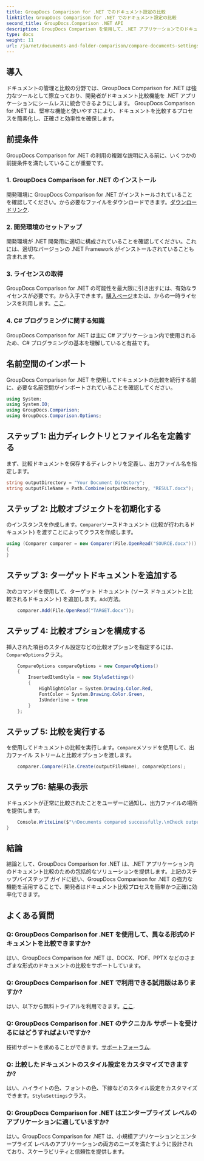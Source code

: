 ```yaml
---
title: GroupDocs Comparison for .NET でのドキュメント設定の比較
linktitle: GroupDocs Comparison for .NET でのドキュメント設定の比較
second_title: GroupDocs.Comparison .NET API
description: GroupDocs Comparison を使用して、.NET アプリケーションでのドキュメント比較を効率化します。高度な機能を使用してドキュメントを簡単に比較できます。
type: docs
weight: 11
url: /ja/net/documents-and-folder-comparison/compare-documents-settings-dotnet/
---
```

## 導入
ドキュメントの管理と比較の分野では、GroupDocs Comparison for .NET は強力なツールとして際立っており、開発者がドキュメント比較機能を .NET アプリケーションにシームレスに統合できるようにします。 GroupDocs Comparison for .NET は、堅牢な機能と使いやすさにより、ドキュメントを比較するプロセスを簡素化し、正確さと効率性を確保します。
## 前提条件
GroupDocs Comparison for .NET の利用の複雑な説明に入る前に、いくつかの前提条件を満たしていることが重要です。
### 1. GroupDocs Comparison for .NET のインストール
開発環境に GroupDocs Comparison for .NET がインストールされていることを確認してください。から必要なファイルをダウンロードできます。[ダウンロードリンク](https://releases.groupdocs.com/comparison/net/).
### 2. 開発環境のセットアップ
開発環境が .NET 開発用に適切に構成されていることを確認してください。これには、適切なバージョンの .NET Framework がインストールされていることも含まれます。
### 3. ライセンスの取得
GroupDocs Comparison for .NET の可能性を最大限に引き出すには、有効なライセンスが必要です。から入手できます。[購入ページ](https://purchase.groupdocs.com/buy)または、からの一時ライセンスを利用します。[ここ](https://purchase.groupdocs.com/temporary-license/).
### 4. C# プログラミングに関する知識
GroupDocs Comparison for .NET は主に C# アプリケーション内で使用されるため、C# プログラミングの基本を理解していると有益です。

## 名前空間のインポート
GroupDocs Comparison for .NET を使用してドキュメントの比較を続行する前に、必要な名前空間がインポートされていることを確認してください。
```csharp
using System;
using System.IO;
using GroupDocs.Comparison;
using GroupDocs.Comparison.Options;
```
## ステップ 1: 出力ディレクトリとファイル名を定義する
まず、比較ドキュメントを保存するディレクトリを定義し、出力ファイル名を指定します。
```csharp
string outputDirectory = "Your Document Directory";
string outputFileName = Path.Combine(outputDirectory, "RESULT.docx");
```
## ステップ 2: 比較オブジェクトを初期化する
のインスタンスを作成します。`Comparer`ソースドキュメント (比較が行われるドキュメント) を渡すことによってクラスを作成します。
```csharp
using (Comparer comparer = new Comparer(File.OpenRead("SOURCE.docx")))
{
}
```
## ステップ 3: ターゲットドキュメントを追加する
次のコマンドを使用して、ターゲット ドキュメント (ソース ドキュメントと比較されるドキュメント) を追加します。`Add`方法。
```csharp
    comparer.Add(File.OpenRead("TARGET.docx"));
```
## ステップ 4: 比較オプションを構成する
挿入された項目のスタイル設定などの比較オプションを指定するには、`CompareOptions`クラス。
```csharp
    CompareOptions compareOptions = new CompareOptions()
    {
        InsertedItemStyle = new StyleSettings()
        {
            HighlightColor = System.Drawing.Color.Red,
            FontColor = System.Drawing.Color.Green,
            IsUnderline = true
        }
    };
```
## ステップ 5: 比較を実行する
を使用してドキュメントの比較を実行します。`Compare`メソッドを使用して、出力ファイル ストリームと比較オプションを渡します。
```csharp
    comparer.Compare(File.Create(outputFileName), compareOptions);
```
## ステップ6: 結果の表示
ドキュメントが正常に比較されたことをユーザーに通知し、出力ファイルの場所を提供します。
```csharp
    Console.WriteLine($"\nDocuments compared successfully.\nCheck output in {Directory.GetCurrentDirectory()}.");
}
```

## 結論
結論として、GroupDocs Comparison for .NET は、.NET アプリケーション内のドキュメント比較のための包括的なソリューションを提供します。上記のステップバイステップ ガイドに従い、GroupDocs Comparison for .NET の強力な機能を活用することで、開発者はドキュメント比較プロセスを簡単かつ正確に効率化できます。
## よくある質問
### Q: GroupDocs Comparison for .NET を使用して、異なる形式のドキュメントを比較できますか?
はい、GroupDocs Comparison for .NET は、DOCX、PDF、PPTX などのさまざまな形式のドキュメントの比較をサポートしています。
### Q: GroupDocs Comparison for .NET で利用できる試用版はありますか?
はい、以下から無料トライアルを利用できます。[ここ](https://releases.groupdocs.com/).
### Q: GroupDocs Comparison for .NET のテクニカル サポートを受けるにはどうすればよいですか?
技術サポートを求めることができます。[サポートフォーラム](https://forum.groupdocs.com/c/comparison/12).
### Q: 比較したドキュメントのスタイル設定をカスタマイズできますか?
はい、ハイライトの色、フォントの色、下線などのスタイル設定をカスタマイズできます。`StyleSettings`クラス。
### Q: GroupDocs Comparison for .NET はエンタープライズ レベルのアプリケーションに適していますか?
はい。GroupDocs Comparison for .NET は、小規模アプリケーションとエンタープライズ レベルのアプリケーションの両方のニーズを満たすように設計されており、スケーラビリティと信頼性を提供します。